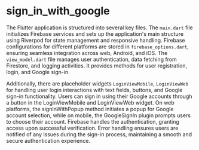 # sign_in_with_google

The Flutter application is structured into several key files. The `main.dart` file initializes Firebase services and sets up the application's main structure using Riverpod for state management and responsive handling. Firebase configurations for different platforms are stored in `firebase_options.dart`, ensuring seamless integration across web, Android, and iOS. The `view_model.dart` file manages user authentication, data fetching from Firestore, and logging activities. It provides methods for user registration, login, and Google sign-in. 

Additionally, there are placeholder widgets `LoginViewMobile`, `LoginViewWeb` for handling user login interactions with text fields, buttons, and Google sign-in functionality. Users can sign in using their Google accounts through a button in the LoginViewMobile and LoginViewWeb widget. On web platforms, the signInWithPopup method initiates a popup for Google account selection, while on mobile, the GoogleSignIn plugin prompts users to choose their account. Firebase handles the authentication, granting access upon successful verification. Error handling ensures users are notified of any issues during the sign-in process, maintaining a smooth and secure authentication experience. 